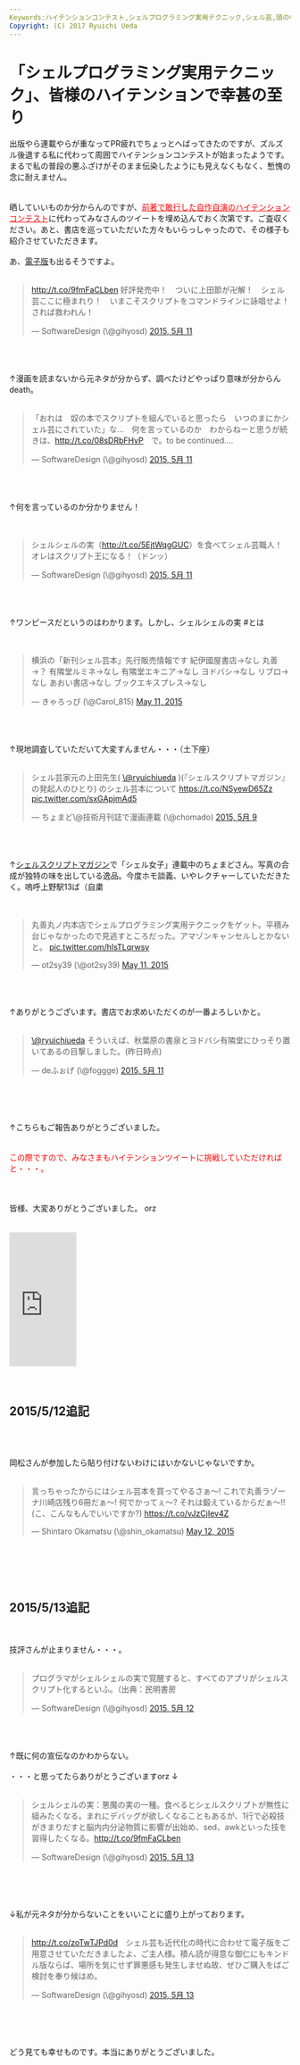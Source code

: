 ```yaml
---
Keywords:ハイテンションコンテスト,シェルプログラミング実用テクニック,シェル芸,頭の中だだ漏らし
Copyright: (C) 2017 Ryuichi Ueda
---
```

# 「シェルプログラミング実用テクニック」、皆様のハイテンションで幸甚の至り
出版やら連載やらが重なってPR疲れでちょっとへばってきたのですが、ズルズル後退する私に代わって周囲でハイテンションコンテストが始まったようです。まるで私の普段の悪ふざけがそのまま伝染したようにも見えなくもなく、慙愧の念に耐えません。<br />
<br />
<br />
晒していいものか分からんのですが、<a href="http://blog.ueda.asia/?p=3470" target="_blank" style="color:red">前著で敢行した自作自演のハイテンションコンテスト</a>に代わってみなさんのツイートを埋め込んでおく次第です。ご査収ください。あと、書店を巡っていただいた方々もいらっしゃったので、その様子も紹介させていただきます。<br />
<br />
あ、<a href="https://gihyo.jp/dp/ebook/2015/978-4-7741-7403-7" target="_blank">電子版</a>も出るそうですよ。<br />
<br />
<blockquote class="twitter-tweet" lang="ja"><p lang="ja" dir="ltr"><a href="http://t.co/9fmFaCLben">http://t.co/9fmFaCLben</a>&#10;好評発売中！　ついに上田節が卍解！　シェル芸ここに極まれり！　いまこそスクリプトをコマンドラインに詠唱せよ！　されば救われん！</p>&mdash; SoftwareDesign (\@gihyosd) <a href="https://twitter.com/gihyosd/status/597595088814878720">2015, 5月 11</a></blockquote><br />
<script async src="//platform.twitter.com/widgets.js" charset="utf-8"></script><br />
<br />
↑漫画を読まないから元ネタが分からず、調べたけどやっぱり意味が分からんdeath。<br />
<br />
<blockquote class="twitter-tweet" data-cards="hidden" lang="ja"><p lang="ja" dir="ltr">「おれは　奴の本でスクリプトを組んでいると思ったら　いつのまにかシェル芸にされていた」な…　何を言っているのか　わからねーと思うが続きは、<a href="http://t.co/08sDRbFHvP">http://t.co/08sDRbFHvP</a>　で。to be continued....</p>&mdash; SoftwareDesign (\@gihyosd) <a href="https://twitter.com/gihyosd/status/597680408885530625">2015, 5月 11</a></blockquote><br />
<script async src="//platform.twitter.com/widgets.js" charset="utf-8"></script><br />
<br />
↑何を言っているのか分かりません！<br />
<br />
<br />
<blockquote class="twitter-tweet" data-cards="hidden" lang="ja"><p lang="ja" dir="ltr">シェルシェルの実（<a href="http://t.co/5EjtWqgGUC">http://t.co/5EjtWqgGUC</a>）を食べてシェル芸職人！&#10;&#10;オレはスクリプト王になる！（ドンッ）</p>&mdash; SoftwareDesign (\@gihyosd) <a href="https://twitter.com/gihyosd/status/597681712613601280">2015, 5月 11</a></blockquote><br />
<script async src="//platform.twitter.com/widgets.js" charset="utf-8"></script><br />
<br />
↑ワンピースだというのはわかります。しかし、シェルシェルの実 #とは<br />
<br />
<br />
<blockquote class="twitter-tweet" data-partner="tweetdeck"><p lang="ja" dir="ltr">横浜の「新刊シェル芸本」先行販売情報です&#10;&#10;紀伊國屋書店→なし&#10;丸善→？&#10;有隣堂ルミネ→なし&#10;有隣堂エキニア→なし&#10;ヨドバシ→なし&#10;リブロ→なし&#10;あおい書店→なし&#10;ブックエキスプレス→なし</p>&mdash; きゃろっぴ (\@Carol_815) <a href="https://twitter.com/Carol_815/status/597739354287538176">May 11, 2015</a></blockquote><br />
<script async src="//platform.twitter.com/widgets.js" charset="utf-8"></script><br />
<br />
↑現地調査していただいて大変すんません・・・（土下座）<br />
<br />
<blockquote class="twitter-tweet" lang="ja"><p lang="ja" dir="ltr">シェル芸家元の上田先生( <a href="https://twitter.com/ryuichiueda">\@ryuichiueda</a> )(『シェルスクリプトマガジン』の発起人のひとり)&#10;のシェル芸本について&#10;<a href="https://t.co/NSyewD65Zz">https://t.co/NSyewD65Zz</a> <a href="http://t.co/sxGApjmAd5">pic.twitter.com/sxGApjmAd5</a></p>&mdash; ちょまど\@技術月刊誌で漫画連載 (\@chomado) <a href="https://twitter.com/chomado/status/597082387823001600">2015, 5月 9</a></blockquote><br />
<script async src="//platform.twitter.com/widgets.js" charset="utf-8"></script><br />
<br />
↑<a href="http://www.amazon.co.jp/s/ref=nb_sb_noss_1?__mk_ja_JP=%E3%82%AB%E3%82%BF%E3%82%AB%E3%83%8A&url=search-alias%3Dstripbooks&field-keywords=%E3%82%B7%E3%82%A7%E3%83%AB%E3%82%B9%E3%82%AF%E3%83%AA%E3%83%97%E3%83%88%E3%83%9E%E3%82%AC%E3%82%B8%E3%83%B3" target="_blank">シェルスクリプトマガジン</a>で「シェル女子」連載中のちょまどさん。写真の合成が独特の味を出している逸品。今度ホモ談義、いやレクチャーしていただきたく。嗚呼上野駅13ば（自粛<br />
<br />
<br />
<blockquote class="twitter-tweet" data-partner="tweetdeck"><p lang="ja" dir="ltr">丸善丸ノ内本店でシェルプログラミング実用テクニックをゲット。平積み台じゃなかったので見逃すところだった。アマゾンキャンセルしとかないと。 <a href="http://t.co/hIsTLqrwsy">pic.twitter.com/hIsTLqrwsy</a></p>&mdash; ot2sy39 (\@ot2sy39) <a href="https://twitter.com/ot2sy39/status/597691011909877761">May 11, 2015</a></blockquote><br />
<script async src="//platform.twitter.com/widgets.js" charset="utf-8"></script><br />
<br />
↑ありがとうございます。書店でお求めいただくのが一番よろしいかと。<br />
<br />
<blockquote class="twitter-tweet" lang="ja"><p lang="ja" dir="ltr"><a href="https://twitter.com/ryuichiueda">\@ryuichiueda</a> そういえば、秋葉原の書泉とヨドバシ有隣堂にひっそり置いてあるの目撃しました。(昨日時点)</p>&mdash; deふぉげ (\@foggge) <a href="https://twitter.com/foggge/status/597613803958718464">2015, 5月 11</a></blockquote><br />
<script async src="//platform.twitter.com/widgets.js" charset="utf-8"></script><br />
<br />
<br />
↑こちらもご報告ありがとうございました。<br />
<br />
<br />
<span style="color:red">この際ですので、みなさまもハイテンションツイートに挑戦していただければと・・・。</span><br />
<br />
<br />
<br />
皆様、大変ありがとうございました。 orz<br />
<br />
<br />
<iframe src="http://rcm-fe.amazon-adsystem.com/e/cm?lt1=_blank&bc1=000000&IS2=1&bg1=FFFFFF&fc1=000000&lc1=0000FF&t=ryuichiueda-22&o=9&p=8&l=as4&m=amazon&f=ifr&ref=ss_til&asins=4774173444" style="width:120px;height:240px;" scrolling="no" marginwidth="0" marginheight="0" frameborder="0"></iframe><br />
<br />
<br />
<h2>2015/5/12追記</h2><br />
<br />
<br />
岡松さんが参加したら貼り付けないわけにはいかないじゃないですか。<br />
<br />
<blockquote class="twitter-tweet" data-partner="tweetdeck"><p lang="ja" dir="ltr">言っちゃったからにはシェル芸本を買ってやるさぁ〜! これで丸善ラゾーナ川崎店残り6冊だぁ〜! 何でかってぇ〜? それは鍛えているからだぁ〜!! (こ、こんなもんでいいですか?) <a href="https://t.co/vJzCjIev4Z">https://t.co/vJzCjIev4Z</a></p>&mdash; Shintaro Okamatsu (\@shin_okamatsu) <a href="https://twitter.com/shin_okamatsu/status/598076357030105088">May 12, 2015</a></blockquote><br />
<script async src="//platform.twitter.com/widgets.js" charset="utf-8"></script><br />
<br />
<br />
<h2>2015/5/13追記</h2><br />
<br />
技評さんが止まりません・・・。<br />
<br />
<blockquote class="twitter-tweet" lang="ja"><p lang="ja" dir="ltr">プログラマがシェルシェルの実で覚醒すると、すべてのアプリがシェルスクリプト化するといふ。（出典：民明書房</p>&mdash; SoftwareDesign (\@gihyosd) <a href="https://twitter.com/gihyosd/status/598026502123356160">2015, 5月 12</a></blockquote><br />
<script async src="//platform.twitter.com/widgets.js" charset="utf-8"></script><br />
<br />
↑既に何の宣伝なのかわからない。<br />
<br />
・・・と思ってたらありがとうございますorz ↓<br />
<br />
<blockquote class="twitter-tweet" lang="ja"><p lang="ja" dir="ltr">シェルシェルの実：悪魔の実の一種。食べるとシェルスクリプトが無性に組みたくなる。まれにデバッグが欲しくなることもあるが、1行で必殺技がきまりだすと脳内内分泌物質に影響が出始め、sed、awkといった技を習得したくなる。<a href="http://t.co/9fmFaCLben">http://t.co/9fmFaCLben</a></p>&mdash; SoftwareDesign (\@gihyosd) <a href="https://twitter.com/gihyosd/status/598303336337580032">2015, 5月 13</a></blockquote><br />
<script async src="//platform.twitter.com/widgets.js" charset="utf-8"></script><br />
<br />
<br />
↓私が元ネタが分からないことをいいことに盛り上がっております。<br />
<br />
<blockquote class="twitter-tweet" lang="ja"><p lang="ja" dir="ltr"><a href="http://t.co/zoTwTJPd0d">http://t.co/zoTwTJPd0d</a>　シェル芸も近代化の時代に合わせて電子版をご用意させていただきましたよ、ご主人様。積ん読が得意な御仁にもキンドル版ならば、場所を気にせず罪悪感も発生しませぬ故、ぜひご購入をばご検討を奉り候はめ。</p>&mdash; SoftwareDesign (\@gihyosd) <a href="https://twitter.com/gihyosd/status/598401951273889792">2015, 5月 13</a></blockquote><br />
<script async src="//platform.twitter.com/widgets.js" charset="utf-8"></script><br />
<br />
<br />
どう見ても幸せものです。本当にありがとうございました。
